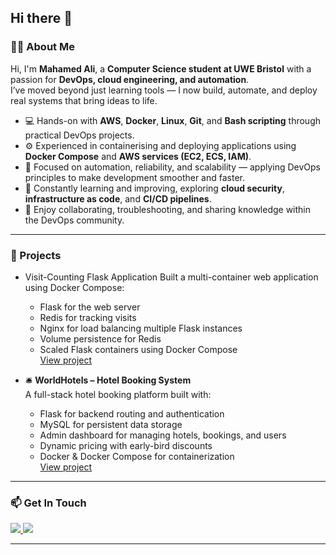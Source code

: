 ## Hi there 👋
### 👨‍💻 About Me  
Hi, I'm **Mahamed Ali**, a **Computer Science student at UWE Bristol** with a passion for **DevOps, cloud engineering, and automation**.  
I’ve moved beyond just learning tools — I now build, automate, and deploy real systems that bring ideas to life.  

- 💻 Hands-on with **AWS**, **Docker**, **Linux**, **Git**, and **Bash scripting** through practical DevOps projects.  
- ⚙️ Experienced in containerising and deploying applications using **Docker Compose** and **AWS services (EC2, ECS, IAM)**.  
- 🧩 Focused on automation, reliability, and scalability — applying DevOps principles to make development smoother and faster.  
- 🚀 Constantly learning and improving, exploring **cloud security**, **infrastructure as code**, and **CI/CD pipelines**.  
- 🤝 Enjoy collaborating, troubleshooting, and sharing knowledge within the DevOps community.  

---

### 💼 Projects

- Visit-Counting Flask Application
  Built a multi-container web application using Docker Compose:
  - Flask for the web server  
  - Redis for tracking visits  
  - Nginx for load balancing multiple Flask instances  
  - Volume persistence for Redis  
  - Scaled Flask containers using Docker Compose  
  [View project](https://github.com/mohameda-li/docker_learning)


- 🛎️ **WorldHotels – Hotel Booking System**  
  A full-stack hotel booking platform built with:
  - Flask for backend routing and authentication  
  - MySQL for persistent data storage  
  - Admin dashboard for managing hotels, bookings, and users  
  - Dynamic pricing with early-bird discounts  
  - Docker & Docker Compose for containerization  
  [View project](https://github.com/mohameda-li/WorldHotels)



---

### 📫 Get In Touch
<p>
  <a href="mailto:ali.mohamed7821@gmail.com">
    <img src="https://img.shields.io/badge/Email-ali.mohamed7821%40gmail.com-blue?style=flat&logo=gmail&logoColor=white" />
  </a>
  <a href="https://www.linkedin.com/in/mahamed-ali-07284a30a">
    <img src="https://img.shields.io/badge/LinkedIn-Connect-blue?style=flat&logo=linkedin&logoColor=white" />
  </a>
</p>

---

